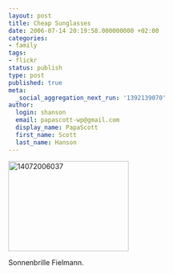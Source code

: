 ```yaml
---
layout: post
title: Cheap Sunglasses
date: 2006-07-14 20:19:58.000000000 +02:00
categories:
- family
tags:
- flickr
status: publish
type: post
published: true
meta:
  _social_aggregation_next_run: '1392139070'
author:
  login: shanson
  email: papascott-wp@gmail.com
  display_name: PapaScott
  first_name: Scott
  last_name: Hanson
---
```

<p><a href="http://www.flickr.com/photos/papascott/189539718/" title="Photo Sharing"><img src="https://static.flickr.com/69/189539718_34f33762fa_m.jpg" width="240" height="180" alt="14072006037" /></a></p>
<p>Sonnenbrille Fielmann.</p>
